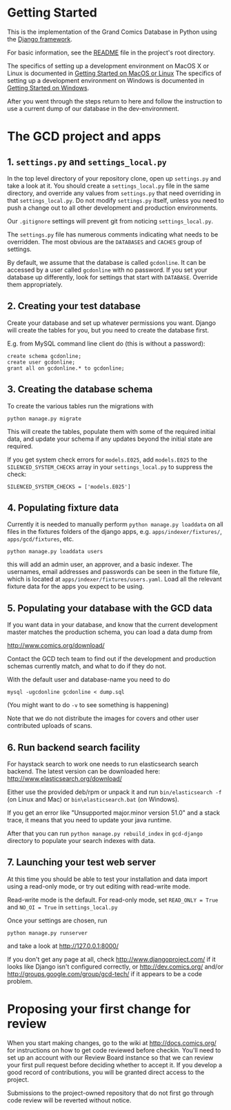 # Getting Started

This is the implementation of the Grand Comics Database in Python
using the [Django framework](https://djangoproject.com).

For basic information, see the [README](README.md) file in the project's root directory.

The specifics of setting up a development environment on MacOS X or Linux is
documented in
[Getting Started on MacOS or Linux](Getting_Started_on_MacOS_or_Linux.md)
The specifics of setting up a development environment on Windows is
documented in
[Getting Started on Windows](Getting_Started_on_Windows.md).

After you went through the steps return to here and follow the instruction to
use a current dump of our database in the dev-environment.

# The GCD project and apps

## 1. `settings.py` and `settings_local.py`

In the top level directory of your repository clone, open up `settings.py` and
take a look at it.  You should create a `settings_local.py` file in the same
directory, and override any values from `settings.py` that need overriding in
that `settings_local.py`.  Do not modify `settings.py` itself, unless you need
to push a change out to all other development and production environments.

Our `.gitignore` settings will prevent git from noticing `settings_local.py`.

The `settings.py` file has numerous comments indicating what needs to be overridden.
The most obvious are the `DATABASES` and `CACHES` group of settings.

By default, we assume that the database is called `gcdonline`. It can be
accessed by a user called `gcdonline` with no password. If you set your
database up differently, look for settings that start with `DATABASE`. Override
them appropriately.

## 2. Creating your test database

Create your database and set up whatever permissions you want.  Django
will create the tables for you, but you need to create the database first.

E.g. from MySQL command line client do (this is without a password):
```
create schema gcdonline;
create user gcdonline;
grant all on gcdonline.* to gcdonline;
```

## 3. Creating the database schema

To create the various tables run the migrations with

```
python manage.py migrate
```

This will create the tables, populate them with some of the required initial data, 
and update your schema if any updates beyond the initial state are required. 

If you get system check errors for `models.E025`, add `models.E025` to the
`SILENCED_SYSTEM_CHECKS` array in your `settings_local.py` to suppress the check:
```
SILENCED_SYSTEM_CHECKS = ['models.E025']
```

## 4. Populating fixture data

Currently it is needed to manually perform `python manage.py loaddata` on all
files in the fixtures folders of the django apps,
e.g. `apps/indexer/fixtures/`, `apps/gcd/fixtures`, etc.

```
python manage.py loaddata users
```

this will add an admin user, an approver, and a basic indexer. The usernames,
email addresses and passwords can be seen in the fixture file, which is
located at `apps/indexer/fixtures/users.yaml`.  Load all the relevant fixture
data for the apps you expect to be using.

## 5. Populating your database with the GCD data

If you want data in your database, and know that the current development master
matches the production schema, you can load a data dump from

http://www.comics.org/download/

Contact the GCD tech team to find out if the development and production
schemas currently match, and what to do if they do not.

With the default user and database-name you need to do
```
mysql -ugcdonline gcdonline < dump.sql
```
(You might want to do `-v` to see something is happening)

Note that we do not distribute the images for covers and other user contributed
uploads of scans.

## 6. Run backend search facility

For haystack search to work one needs to run elasticsearch search backend.
The latest version can be downloaded here: http://www.elasticsearch.org/download/

Either use the provided deb/rpm or unpack it and run `bin/elasticsearch -f` (on Linux and Mac) or `bin\elasticsearch.bat` (on Windows).

If you get an error like "Unsupported major.minor version 51.0" and a stack
trace, it means that you need to update your java runtime.

After that you can run `python manage.py rebuild_index` in `gcd-django` directory to populate your search indexes with data.

## 7. Launching your test web server

At this time you should be able to test your installation and data import using a
read-only mode, or try out editing with read-write mode.

Read-write mode is the default.
For read-only mode, set `READ_ONLY = True` and `NO_OI = True` in `settings_local.py`

Once your settings are chosen, run

```
python manage.py runserver
```

and take a look at http://127.0.0.1:8000/

If you don't get any page at all, check http://www.djangoproject.com/ if it
looks like Django isn't configured correctly, or
http://dev.comics.org/ and/or http://groups.google.com/group/gcd-tech/
if it appears to be a code problem.

# Proposing your first change for review

When you start making changes, go to the wiki at http://docs.comics.org/
for instructions on how to get code reviewed before checkin.  You'll need
to set up an account with our Review Board instance so that we can review
your first pull request before deciding whether to accept it.  If you develop
a good record of contributions, you will be granted direct access to the project.

Submissions to the project-owned repository that do not first go through
code review will be reverted without notice.
